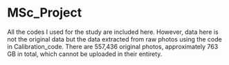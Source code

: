 # MSc_Project

All the codes I used for the study are included here. However, data here is not the original data but the data extracted from raw photos using the code in Calibration_code. There are 557,436 original photos, approximately 763 GB in total, which cannot be uploaded in their entirety.
